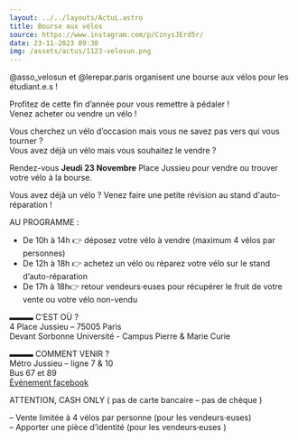 ```yaml
---
layout: ../../layouts/ActuL.astro
title: Bourse aux vélos
source: https://www.instagram.com/p/CznysJErd5r/
date: 23-11-2023 09:30
img: /assets/actus/1123-velosun.png
---
```


@asso_velosun et @lerepar.paris organisent une bourse aux vélos pour les étudiant.e.s !

Profitez de cette fin d’année pour vous remettre à pédaler !  
Venez acheter ou vendre un vélo !

Vous cherchez un vélo d’occasion mais vous ne savez pas vers qui vous tourner ?  
Vous avez déjà un vélo mais vous souhaitez le vendre ?

Rendez-vous __Jeudi 23 Novembre__ Place Jussieu pour vendre ou trouver votre vélo à la bourse.

Vous avez déjà un vélo ? Venez faire une petite révision au stand d'auto-réparation !

AU PROGRAMME :  
- De 10h à 14h 👉 déposez votre vélo à vendre (maximum 4 vélos par personnes)  
- De 12h à 18h 👉 achetez un vélo ou réparez votre vélo sur le stand d’auto-réparation  
- De 17h à 18h👉 retour vendeurs·euses pour récupérer le fruit de votre vente ou votre vélo non-vendu

▬▬▬ C’EST OÙ ?  
4 Place Jussieu – 75005 Paris  
Devant Sorbonne Université - Campus Pierre & Marie Curie

▬▬▬ COMMENT VENIR ?  
Métro Jussieu – ligne 7 & 10  
Bus 67 et 89  
[Événement facebook](https://fb.me/e/1qiKFvSxt)

ATTENTION, CASH ONLY ( pas de carte bancaire – pas de chèque )

– Vente limitée à 4 vélos par personne (pour les vendeurs·euses)  
– Apporter une pièce d’identité (pour les vendeurs·euses )